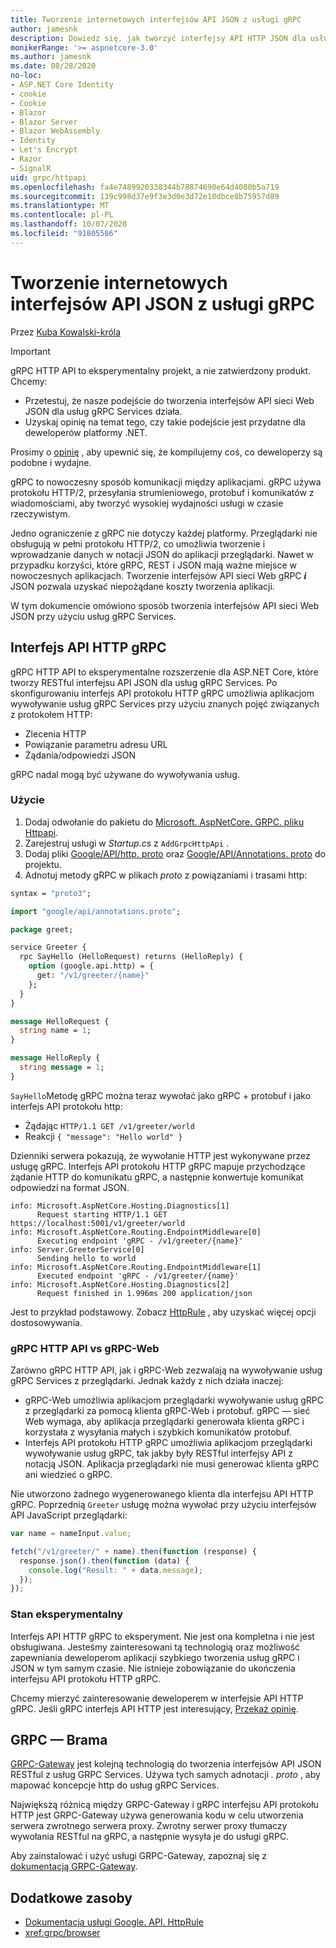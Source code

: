 ```yaml
---
title: Tworzenie internetowych interfejsów API JSON z usługi gRPC
author: jamesnk
description: Dowiedz się, jak tworzyć interfejsy API HTTP JSON dla usług gRPC Services.
monikerRange: '>= aspnetcore-3.0'
ms.author: jamesnk
ms.date: 08/28/2020
no-loc:
- ASP.NET Core Identity
- cookie
- Cookie
- Blazor
- Blazor Server
- Blazor WebAssembly
- Identity
- Let's Encrypt
- Razor
- SignalR
uid: grpc/httpapi
ms.openlocfilehash: fa4e7489920338344b78874690e64d4080b5a719
ms.sourcegitcommit: 139c998d37e9f3e3d0e3d72e10dbce8b75957d89
ms.translationtype: MT
ms.contentlocale: pl-PL
ms.lasthandoff: 10/07/2020
ms.locfileid: "91805586"
---
```

# <a name="create-json-web-apis-from-grpc"></a>Tworzenie internetowych interfejsów API JSON z usługi gRPC

Przez [Kuba Kowalski-króla](https://twitter.com/jamesnk)

> [!IMPORTANT]
> gRPC HTTP API to eksperymentalny projekt, a nie zatwierdzony produkt. Chcemy:
>
> * Przetestuj, że nasze podejście do tworzenia interfejsów API sieci Web JSON dla usług gRPC Services działa.
> * Uzyskaj opinię na temat tego, czy takie podejście jest przydatne dla deweloperów platformy .NET.
>
> Prosimy o [opinię](https://github.com/grpc/grpc-dotnet/issues/167) , aby upewnić się, że kompilujemy coś, co deweloperzy są podobne i wydajne.

gRPC to nowoczesny sposób komunikacji między aplikacjami. gRPC używa protokołu HTTP/2, przesyłania strumieniowego, protobuf i komunikatów z wiadomościami, aby tworzyć wysokiej wydajności usługi w czasie rzeczywistym.

Jedno ograniczenie z gRPC nie dotyczy każdej platformy. Przeglądarki nie obsługują w pełni protokołu HTTP/2, co umożliwia tworzenie i wprowadzanie danych w notacji JSON do aplikacji przeglądarki. Nawet w przypadku korzyści, które gRPC, REST i JSON mają ważne miejsce w nowoczesnych aplikacjach. Tworzenie interfejsów API sieci Web gRPC ***i*** JSON pozwala uzyskać niepożądane koszty tworzenia aplikacji.

W tym dokumencie omówiono sposób tworzenia interfejsów API sieci Web JSON przy użyciu usług gRPC Services.

## <a name="grpc-http-api"></a>Interfejs API HTTP gRPC

gRPC HTTP API to eksperymentalne rozszerzenie dla ASP.NET Core, które tworzy RESTful interfejsu API JSON dla usług gRPC Services. Po skonfigurowaniu interfejs API protokołu HTTP gRPC umożliwia aplikacjom wywoływanie usług gRPC Services przy użyciu znanych pojęć związanych z protokołem HTTP:

* Zlecenia HTTP
* Powiązanie parametru adresu URL
* Żądania/odpowiedzi JSON

gRPC nadal mogą być używane do wywoływania usług.

### <a name="usage"></a>Użycie

1. Dodaj odwołanie do pakietu do [Microsoft. AspNetCore. GRPC. pliku Httpapi](https://www.nuget.org/packages/Microsoft.AspNetCore.Grpc.HttpApi).
1. Zarejestruj usługi w *Startup.cs* z `AddGrpcHttpApi` .
1. Dodaj pliki [Google/API/http. proto](https://github.com/aspnet/AspLabs/blob/c1e59cacf7b9606650d6ec38e54fa3a82377f360/src/GrpcHttpApi/sample/Proto/google/api/http.proto) oraz [Google/API/Annotations. proto](https://github.com/aspnet/AspLabs/blob/c1e59cacf7b9606650d6ec38e54fa3a82377f360/src/GrpcHttpApi/sample/Proto/google/api/annotations.proto) do projektu.
1. Adnotuj metody gRPC w plikach *proto* z powiązaniami i trasami http:

```protobuf
syntax = "proto3";

import "google/api/annotations.proto";

package greet;

service Greeter {
  rpc SayHello (HelloRequest) returns (HelloReply) {
    option (google.api.http) = {
      get: "/v1/greeter/{name}"
    };
  }
}

message HelloRequest {
  string name = 1;
}

message HelloReply {
  string message = 1;
}
```

`SayHello`Metodę gRPC można teraz wywołać jako gRPC + protobuf i jako interfejs API protokołu http:

* Żądając `HTTP/1.1 GET /v1/greeter/world`
* Reakcji `{ "message": "Hello world" }`

Dzienniki serwera pokazują, że wywołanie HTTP jest wykonywane przez usługę gRPC. Interfejs API protokołu HTTP gRPC mapuje przychodzące żądanie HTTP do komunikatu gRPC, a następnie konwertuje komunikat odpowiedzi na format JSON.

```
info: Microsoft.AspNetCore.Hosting.Diagnostics[1]
      Request starting HTTP/1.1 GET https://localhost:5001/v1/greeter/world
info: Microsoft.AspNetCore.Routing.EndpointMiddleware[0]
      Executing endpoint 'gRPC - /v1/greeter/{name}'
info: Server.GreeterService[0]
      Sending hello to world
info: Microsoft.AspNetCore.Routing.EndpointMiddleware[1]
      Executed endpoint 'gRPC - /v1/greeter/{name}'
info: Microsoft.AspNetCore.Hosting.Diagnostics[2]
      Request finished in 1.996ms 200 application/json
```

Jest to przykład podstawowy. Zobacz [HttpRule](https://cloud.google.com/service-infrastructure/docs/service-management/reference/rpc/google.api#google.api.HttpRule) , aby uzyskać więcej opcji dostosowywania.

### <a name="grpc-http-api-vs-grpc-web"></a>gRPC HTTP API vs gRPC-Web

Zarówno gRPC HTTP API, jak i gRPC-Web zezwalają na wywoływanie usług gRPC Services z przeglądarki. Jednak każdy z nich działa inaczej:

* gRPC-Web umożliwia aplikacjom przeglądarki wywoływanie usług gRPC z przeglądarki za pomocą klienta gRPC-Web i protobuf. gRPC — sieć Web wymaga, aby aplikacja przeglądarki generowała klienta gRPC i korzystała z wysyłania małych i szybkich komunikatów protobuf.
* Interfejs API protokołu HTTP gRPC umożliwia aplikacjom przeglądarki wywoływanie usług gRPC, tak jakby były RESTful interfejsy API z notacją JSON. Aplikacja przeglądarki nie musi generować klienta gRPC ani wiedzieć o gRPC.

Nie utworzono żadnego wygenerowanego klienta dla interfejsu API HTTP gRPC. Poprzednią `Greeter` usługę można wywołać przy użyciu interfejsów API JavaScript przeglądarki:

```javascript
var name = nameInput.value;

fetch("/v1/greeter/" + name).then(function (response) {
  response.json().then(function (data) {
    console.log("Result: " + data.message);
  });
});
```

### <a name="experimental-status"></a>Stan eksperymentalny

Interfejs API HTTP gRPC to eksperyment. Nie jest ona kompletna i nie jest obsługiwana. Jesteśmy zainteresowani tą technologią oraz możliwość zapewniania deweloperom aplikacji szybkiego tworzenia usług gRPC i JSON w tym samym czasie. Nie istnieje zobowiązanie do ukończenia interfejsu API protokołu HTTP gRPC.

Chcemy mierzyć zainteresowanie deweloperem w interfejsie API HTTP gRPC. Jeśli gRPC interfejs API HTTP jest interesujący, [Przekaż opinię](https://github.com/grpc/grpc-dotnet/issues/167).

## <a name="grpc-gateway"></a>GRPC — Brama

[GRPC-Gateway](https://grpc-ecosystem.github.io/grpc-gateway/) jest kolejną technologią do tworzenia interfejsów API JSON RESTful z usług GRPC Services. Używa tych samych adnotacji *. proto* , aby mapować koncepcje http do usług gRPC Services.

Największą różnicą między GRPC-Gateway i gRPC interfejsu API protokołu HTTP jest GRPC-Gateway używa generowania kodu w celu utworzenia serwera zwrotnego serwera proxy. Zwrotny serwer proxy tłumaczy wywołania RESTful na gRPC, a następnie wysyła je do usługi gRPC.

Aby zainstalować i użyć usługi GRPC-Gateway, zapoznaj się z [dokumentacją GRPC-Gateway](https://grpc-ecosystem.github.io/grpc-gateway/docs/usage.html).

## <a name="additional-resources"></a>Dodatkowe zasoby

* [Dokumentacja usługi Google. API. HttpRule](https://cloud.google.com/service-infrastructure/docs/service-management/reference/rpc/google.api#google.api.HttpRule)
* <xref:grpc/browser>
